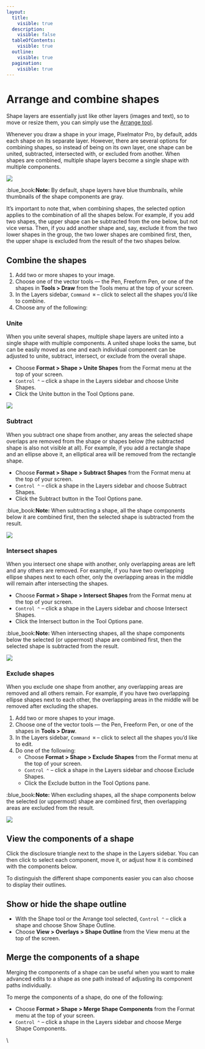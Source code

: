 ```yaml
---
layout:
  title:
    visible: true
  description:
    visible: false
  tableOfContents:
    visible: true
  outline:
    visible: true
  pagination:
    visible: true
---
```


# Arrange and combine shapes

Shape layers are essentially just like other layers (images and text), so to move or resize them, you can simply use the [Arrange tool](../working-with-layers/use-the-arrange-tool.md).

Whenever you draw a shape in your image, Pixelmator Pro, by default, adds each shape on its separate layer. However, there are several options for combining shapes, so instead of being on its own layer, one shape can be united, subtracted, intersected with, or excluded from another. When shapes are combined, multiple shape layers become a single shape with multiple components.

![](https://help.pixelmator.com/pixelmator-pro/3.5/assets/English/1653048231000.png)

:blue\_book:**Note:** By default, shape layers have blue thumbnails, while thumbnails of the shape components are gray.

It’s important to note that, when combining shapes, the selected option applies to the combination of all the shapes below. For example, if you add two shapes, the upper shape can be subtracted from the one below, but not vice versa. Then, if you add another shape and, say, exclude it from the two lower shapes in the group, the two lower shapes are combined first, then, the upper shape is excluded from the result of the two shapes below.

## Combine the shapes

1. Add two or more shapes to your image.
2. Choose one of the vector tools — the Pen, Freeform Pen, or one of the shapes in **Tools > Draw** from the Tools menu at the top of your screen.
3. In the Layers sidebar, `Command ⌘` – click to select all the shapes you’d like to combine.
4. Choose any of the following:

### Unite

When you unite several shapes, multiple shape layers are united into a single shape with multiple components. A united shape looks the same, but can be easily moved as one and each individual component can be adjusted to unite, subtract, intersect, or exclude from the overall shape.

* Choose **Format > Shape > Unite Shapes** from the Format menu at the top of your screen.
* `Control ⌃` – click a shape in the Layers sidebar and choose Unite Shapes.
* Click the Unite button in the Tool Options pane.

![](https://help.pixelmator.com/pixelmator-pro/3.5/assets/English/1653048465000.jpeg)

### Subtract

When you subtract one shape from another, any areas the selected shape overlaps are removed from the shape or shapes below (the subtracted shape is also not visible at all). For example, if you add a rectangle shape and an ellipse above it, an elliptical area will be removed from the rectangle shape.

* Choose **Format > Shape > Subtract Shapes** from the Format menu at the top of your screen.
* `Control ⌃` – click a shape in the Layers sidebar and choose Subtract Shapes.
* Click the Subtract button in the Tool Options pane.

:blue\_book:**Note:** When subtracting a shape, all the shape components below it are combined first, then the selected shape is subtracted from the result.&#x20;

![](https://help.pixelmator.com/pixelmator-pro/3.5/assets/English/1654509447000.jpeg)

### Intersect shapes

When you intersect one shape with another, only overlapping areas are left and any others are removed. For example, if you have two overlapping ellipse shapes next to each other, only the overlapping areas in the middle will remain after intersecting the shapes.

* Choose **Format > Shape > Intersect Shapes** from the Format menu at the top of your screen.
* `Control ⌃` – click a shape in the Layers sidebar and choose Intersect Shapes.
* Click the Intersect button in the Tool Options pane.

:blue\_book:**Note:** When intersecting shapes, all the shape components below the selected (or uppermost) shape are combined first, then the selected shape is subtracted from the result.

![](https://help.pixelmator.com/pixelmator-pro/3.5/assets/English/1654509441000.jpeg)

### Exclude shapes

When you exclude one shape from another, any overlapping areas are removed and all others remain. For example, if you have two overlapping ellipse shapes next to each other, the overlapping areas in the middle will be removed after excluding the shapes.

1. Add two or more shapes to your image.
2. Choose one of the vector tools — the Pen, Freeform Pen, or one of the shapes in **Tools > Draw**.
3. In the Layers sidebar, `Command ⌘` – click to select all the shapes you’d like to edit.
4. Do one of the following:
   * Choose **Format > Shape > Exclude Shapes** from the Format menu at the top of your screen.
   * `Control ⌃` – click a shape in the Layers sidebar and choose Exclude Shapes.
   * Click the Exclude button in the Tool Options pane.

:blue\_book:**Note:** When excluding shapes, all the shape components below the selected (or uppermost) shape are combined first, then overlapping areas are excluded from the result.

![](https://help.pixelmator.com/pixelmator-pro/3.5/assets/English/1654509434000.jpeg)

## View the components of a shape

Click the disclosure triangle next to the shape in the Layers sidebar. You can then click to select each component, move it, or adjust how it is combined with the components below.

To distinguish the different shape components easier you can also choose to display their outlines.&#x20;

## Show or hide the shape outline

* With the Shape tool or the Arrange tool selected, `Control ⌃` – click a shape and choose Show Shape Outline.
* Choose **View > Overlays > Shape Outline** from the View menu at the top of the screen.

## Merge the components of a shape

Merging the components of a shape can be useful when you want to make advanced edits to a shape as one path instead of adjusting its component paths individually.

To merge the components of a shape, do one of the following:

* Choose **Format > Shape > Merge Shape Components** from the Format menu at the top of your screen.
* `Control ⌃` – click a shape in the Layers sidebar and choose Merge Shape Components.

\
